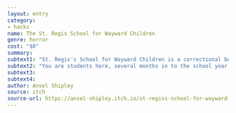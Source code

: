 ```yaml
---
layout: entry
category:
- hacks
name: The St. Regis School for Wayward Children
genre: horror
cost: "$0"
summary:
subtext1: "St. Regis's School for Wayward Children is a correctional boarding school located in Arkham, Massachusetts. Stately and ominous, the looming stone building emerges out of a dense old-growth pine forest. The intricate stonework and stately greenery tracing up the walls whisper of old money and exclusive education. The aesthetic of elite academia is broken only by the rusted bars over the windows and the tall, spike-topped fence that encircles the property."
subtext2: "You are students here, several months in to the school year. Recently several of your classmates have disappeared. Rumors circulate of disappearances from past years and you find you can't help but investigate the mysteries of this storied institution."
subtext3:
subtext4:
author: Ansel Shipley
source: itch
source-url: https://ansel-shipley.itch.io/st-regiss-school-for-wayward-children
---
```

